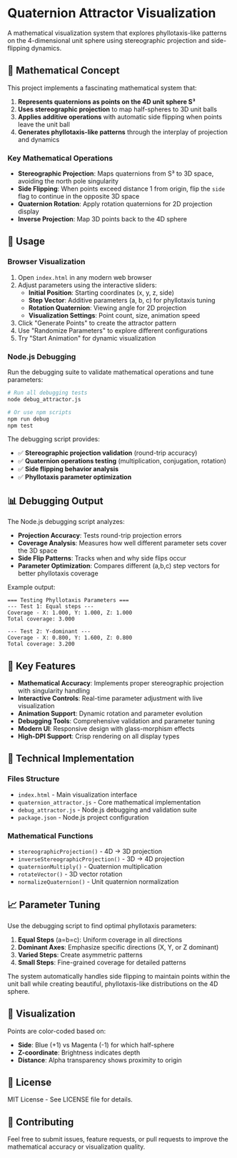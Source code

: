 # Quaternion Attractor Visualization

A mathematical visualization system that explores phyllotaxis-like patterns on the 4-dimensional unit sphere using stereographic projection and side-flipping dynamics.

## 🔬 Mathematical Concept

This project implements a fascinating mathematical system that:

1. **Represents quaternions as points on the 4D unit sphere S³**
2. **Uses stereographic projection** to map half-spheres to 3D unit balls
3. **Applies additive operations** with automatic side flipping when points leave the unit ball
4. **Generates phyllotaxis-like patterns** through the interplay of projection and dynamics

### Key Mathematical Operations

- **Stereographic Projection**: Maps quaternions from S³ to 3D space, avoiding the north pole singularity
- **Side Flipping**: When points exceed distance 1 from origin, flip the `side` flag to continue in the opposite 3D space
- **Quaternion Rotation**: Apply rotation quaternions for 2D projection display
- **Inverse Projection**: Map 3D points back to the 4D sphere

## 🚀 Usage

### Browser Visualization

1. Open `index.html` in any modern web browser
2. Adjust parameters using the interactive sliders:
   - **Initial Position**: Starting coordinates (x, y, z, side)
   - **Step Vector**: Additive parameters (a, b, c) for phyllotaxis tuning
   - **Rotation Quaternion**: Viewing angle for 2D projection
   - **Visualization Settings**: Point count, size, animation speed
3. Click "Generate Points" to create the attractor pattern
4. Use "Randomize Parameters" to explore different configurations
5. Try "Start Animation" for dynamic visualization

### Node.js Debugging

Run the debugging suite to validate mathematical operations and tune parameters:

```bash
# Run all debugging tests
node debug_attractor.js

# Or use npm scripts
npm run debug
npm test
```

The debugging script provides:
- ✅ **Stereographic projection validation** (round-trip accuracy)
- ✅ **Quaternion operations testing** (multiplication, conjugation, rotation)
- ✅ **Side flipping behavior analysis**
- ✅ **Phyllotaxis parameter optimization**

## 📊 Debugging Output

The Node.js debugging script analyzes:

- **Projection Accuracy**: Tests round-trip projection errors
- **Coverage Analysis**: Measures how well different parameter sets cover the 3D space
- **Side Flip Patterns**: Tracks when and why side flips occur
- **Parameter Optimization**: Compares different (a,b,c) step vectors for better phyllotaxis coverage

Example output:
```
=== Testing Phyllotaxis Parameters ===
--- Test 1: Equal steps ---
Coverage - X: 1.000, Y: 1.000, Z: 1.000
Total coverage: 3.000

--- Test 2: Y-dominant ---
Coverage - X: 0.800, Y: 1.600, Z: 0.800
Total coverage: 3.200
```

## 🎯 Key Features

- **Mathematical Accuracy**: Implements proper stereographic projection with singularity handling
- **Interactive Controls**: Real-time parameter adjustment with live visualization
- **Animation Support**: Dynamic rotation and parameter evolution
- **Debugging Tools**: Comprehensive validation and parameter tuning
- **Modern UI**: Responsive design with glass-morphism effects
- **High-DPI Support**: Crisp rendering on all display types

## 🔧 Technical Implementation

### Files Structure

- `index.html` - Main visualization interface
- `quaternion_attractor.js` - Core mathematical implementation
- `debug_attractor.js` - Node.js debugging and validation suite
- `package.json` - Node.js project configuration

### Mathematical Functions

- `stereographicProjection()` - 4D → 3D projection
- `inverseStereographicProjection()` - 3D → 4D projection  
- `quaternionMultiply()` - Quaternion multiplication
- `rotateVector()` - 3D vector rotation
- `normalizeQuaternion()` - Unit quaternion normalization

## 📈 Parameter Tuning

Use the debugging script to find optimal phyllotaxis parameters:

1. **Equal Steps** (a=b=c): Uniform coverage in all directions
2. **Dominant Axes**: Emphasize specific directions (X, Y, or Z dominant)
3. **Varied Steps**: Create asymmetric patterns
4. **Small Steps**: Fine-grained coverage for detailed patterns

The system automatically handles side flipping to maintain points within the unit ball while creating beautiful, phyllotaxis-like distributions on the 4D sphere.

## 🎨 Visualization

Points are color-coded based on:
- **Side**: Blue (+1) vs Magenta (-1) for which half-sphere
- **Z-coordinate**: Brightness indicates depth
- **Distance**: Alpha transparency shows proximity to origin

## 📝 License

MIT License - See LICENSE file for details.

## 🤝 Contributing

Feel free to submit issues, feature requests, or pull requests to improve the mathematical accuracy or visualization quality.
